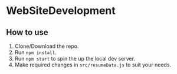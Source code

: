 # WebSiteDevelopment

## How to use
1. Clone/Download the repo.
2. Run  ``` npm install ```.
4. Run ```npm start``` to spin the up the local dev server.
5. Make required changes in ```src/resumeData.js``` to suit your needs.
